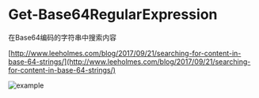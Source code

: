 # Get-Base64RegularExpression

在Base64编码的字符串中搜索内容

[http://www.leeholmes.com/blog/2017/09/21/searching-for-content-in-base-64-strings/](http://www.leeholmes.com/blog/2017/09/21/searching-for-content-in-base-64-strings/)

![example](https://github.com/re4lity/Get-Base64RegularExpression/blob/master/example.jpg)
